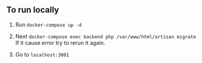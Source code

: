## To run locally 
1. Run 
`docker-compose up -d`

2. Next 
   `docker-compose exec backend php /var/www/html/artisan migrate`
If it cause error try to rerun it again. 

3. Go to  `localhost:3001`
